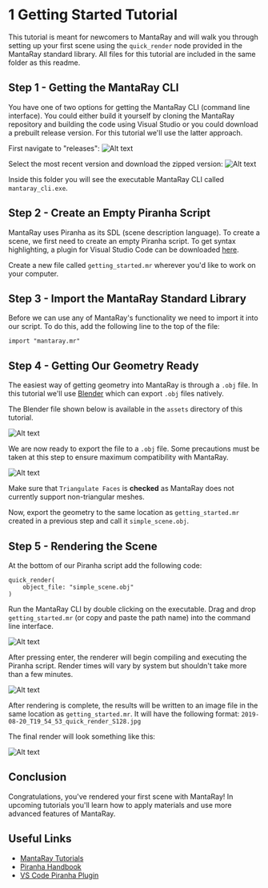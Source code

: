 # 1 Getting Started Tutorial

This tutorial is meant for newcomers to MantaRay and will walk you through setting up your first scene using the `quick_render` node provided in the MantaRay standard library. All files for this tutorial are included in the same folder as this readme.

## Step 1 - Getting the MantaRay CLI
You have one of two options for getting the MantaRay CLI (command line interface). You could either build it yourself by cloning the MantaRay repository and building the code using Visual Studio or you could download a prebuilt release version. For this tutorial we'll use the latter approach.

First navigate to "releases":
![Alt text](assets/screenshots/screenshot_1.PNG)

Select the most recent version and download the zipped version:
![Alt text](assets/screenshots/screenshot_2.PNG)

Inside this folder you will see the executable MantaRay CLI called `mantaray_cli.exe`.

## Step 2 - Create an Empty Piranha Script

MantaRay uses Piranha as its SDL (scene description language). To create a scene, we first need to create an empty Piranha script. To get syntax highlighting, a plugin for Visual Studio Code can be downloaded [here](https://github.com/ange-yaghi/mantaray-sdl-extension).

Create a new file called `getting_started.mr` wherever you'd like to work on your computer.

## Step 3 - Import the MantaRay Standard Library

Before we can use any of MantaRay's functionality we need to import it into our script. To do this, add the following line to the top of the file:

```
import "mantaray.mr"
```

## Step 4 - Getting Our Geometry Ready

The easiest way of getting geometry into MantaRay is through a `.obj` file. In this tutorial we'll use [Blender](www.blender.org) which can export `.obj` files natively. 

The Blender file shown below is available in the `assets` directory of this tutorial.

![Alt text](assets/screenshots/screenshot_3.PNG)

We are now ready to export the file to a `.obj` file. Some precautions must be taken at this step to ensure maximum compatibility with MantaRay.

![Alt text](assets/screenshots/screenshot_4.PNG)

Make sure that `Triangulate Faces` is **checked** as MantaRay does not currently support non-triangular meshes. 

Now, export the geometry to the same location as `getting_started.mr` created in a previous step and call it `simple_scene.obj`. 

## Step 5 - Rendering the Scene

At the bottom of our Piranha script add the following code:

```
quick_render(
    object_file: "simple_scene.obj"
)
```

Run the MantaRay CLI by double clicking on the executable. Drag and drop `getting_started.mr` (or copy and paste the path name) into the command line interface.

![Alt text](assets/screenshots/screenshot_5.PNG)

After pressing enter, the renderer will begin compiling and executing the Piranha script. Render times will vary by system but shouldn't take more than a few minutes.

![Alt text](assets/screenshots/screenshot_6.PNG)

After rendering is complete, the results will be written to an image file in the same location as `getting_started.mr`. It will have the following format: `2019-08-20_T19_54_53_quick_render_S128.jpg`

The final render will look something like this:

![Alt text](assets/2019-08-20_T19_54_53_quick_render_S128.jpg)

## Conclusion

Congratulations, you've rendered your first scene with MantaRay! In upcoming tutorials you'll learn how to apply materials and use more advanced features of MantaRay.

## Useful Links

* [MantaRay Tutorials](../all_tutorials.md)
* [Piranha Handbook](https://github.com/ange-yaghi/piranha/blob/master/docs/handbook/handbook.md)
* [VS Code Piranha Plugin](https://github.com/ange-yaghi/mantaray-sdl-extension)
